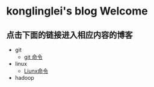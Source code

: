 ﻿# konglinglei's blog Welcome
## 点击下面的链接进入相应内容的博客
- git
	- [git 命令](https://kll082511.github.io/kong)
- linux
	- [Liunx命令](https://kll082511.github.io/Liunx)
- hadoop

